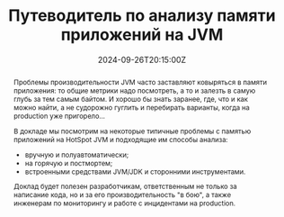 ---
title: "Путеводитель по анализу памяти приложений на JVM"
event: "JUGNsk Meetup #24"
event_url: https://jugnsk.timepad.ru/event/3036878/

location: Новосибирск, АкадемПарк (ЦКП)
address:
  street: ул. Николаева 12
  country: Россия

summary: Базовый конспект инженера по производительности программ на JVM
abstract: |
  Проблемы производительности JVM часто заставляют ковыряться в памяти приложения: то общие метрики надо посмотреть, а то и залезть в самую глубь за тем самым байтом. И хорошо бы знать заранее, где, что и как можно найти, а не судорожно гуглить и перебирать варианты, когда на production уже пригорело…

  В докладе мы посмотрим на некоторые типичные проблемы с памятью приложений на HotSpot JVM и подходящие им способы анализа:

  - вручную и полуавтоматически;
  - на горячую и постмортем;
  - встроенными средствами JVM/JDK и сторонними инструментами.

  Доклад будет полезен разработчикам, ответственным не только за написание кода, но и за его производительность "в бою", а также инженерам по мониторингу и работе с инцидентами на production.

# Talk start and end times.
#   End time can optionally be hidden by prefixing the line with `#`.
date: "2024-09-26T20:15:00Z"
date_end: "2024-09-26T21:15:00Z"
all_day: false

# Schedule page publish date (NOT talk date).
publishDate: "2022-09-26T00:00:00Z"

authors:
  - toparvion
tags:
  - jvm
  - outofmemory
  - oom
  - gc
  - mat
  - на-русском

# Is this a featured talk? (true/false)
featured: false

image:
  caption: ''
  focal_point: Smart

# links:
# - icon: twitter
#   icon_pack: fab
#   name: Подписаться
#   url: https://twitter.com/georgecushen
url_code: ""
url_pdf: ""
url_slides: ""
url_video: ""

# Markdown Slides (optional).
#   Associate this talk with Markdown slides.
#   Simply enter your slide deck's filename without extension.
#   E.g. `slides = "example-slides"` references `content/slides/example-slides.md`.
#   Otherwise, set `slides = ""`.
# slides: example

# Projects (optional).
#   Associate this post with one or more of your projects.
#   Simply enter your project's folder or file name without extension.
#   E.g. `projects = ["internal-project"]` references `content/project/deep-learning/index.md`.
#   Otherwise, set `projects = []`.
#projects:
#  - no

# Enable math on this page?
math: false
---